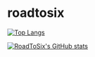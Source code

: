 # roadtosix

[![Top Langs](https://github-readme-stats.vercel.app/api/top-langs/?username=RoadPhone&layout=compact)](https://github.com/anuraghazra/github-readme-stats)

[![RoadToSix's GitHub stats](https://github-readme-stats.vercel.app/api?username=RoadPhone)](https://github.com/anuraghazra/github-readme-stats)
